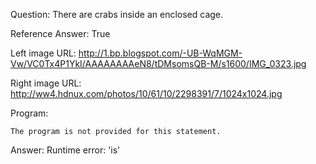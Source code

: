 Question: There are crabs inside an enclosed cage.

Reference Answer: True

Left image URL: http://1.bp.blogspot.com/-UB-WqMGM-Vw/VC0Tx4P1YkI/AAAAAAAAeN8/tDMsomsQB-M/s1600/IMG_0323.jpg

Right image URL: http://ww4.hdnux.com/photos/10/61/10/2298391/7/1024x1024.jpg

Program:

```
The program is not provided for this statement.
```
Answer: Runtime error: 'is'

